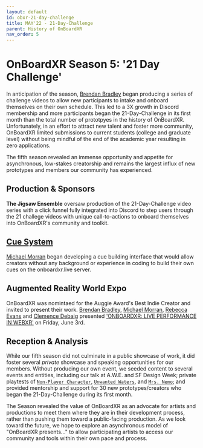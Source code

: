 ```yaml
---
layout: default
id: obxr-21-day-challenge
title: MAY'22 - 21-Day-Challenge
parent: History of OnBoardXR
nav_order: 5
---
```


# OnBoardXR Season 5: '21 Day Challenge'
In anticipation of the season, [Brendan Bradley](./future-stages.md) began producing a series of challenge videos to allow new participants to intake and onboard themselves on their own schedule. This led to a 3X growth in Discord membership and more participants began the 21-Day-Challenge in its first month than the total number of prototpyes in the history of OnBoardXR. Unfortunately, in an effort to attract new talent and foster more community, OnBoardXR limited submissions to current students (college and graduate level) without being mindful of the end of the academic year resulting in zero applications. 

The fifth season revealed an immense opportunity and appetite for asynchronous, low-stakes creatorship and remains the largest influx of new prototypes and members our community has experienced. 

## Production & Sponsors
**The Jigsaw Ensemble** oversaw production of the 21-Day-Challenge video series with a click funnel fully integrated into Discord to step users through the 21 challege videos with unique call-to-actions to onboard themselves into OnBoardXR's community and toolkit. 

## [Cue System](./glossary-cue-system.md)
[Michael Morran](./michael-morran) began developing a cue building interface that would allow creators without any background or experience in coding to build their own cues on the onboardxr.live server. 

## Augmented Reality World Expo
OnBoardXR was nomintaed for the Auggie Award's Best Indie Creator and invited to present their work. [Brendan Bradley](./non-player-character.md), [Michael Morran](./michael-morran.md), [Rebecca Evans](./rebecca-evans.md) and [Clemence Debaig](./unwired-dance.md) presented ['ONBOARDXR: LIVE PERFORMANCE IN WEBXR'](https://www.awexr.com/usa-2022/agenda/2637-onboardxr-live-performance-in-webxr) on Friday, June 3rd.  

## Reception & Analysis
While our fifth season did not culminate in a public showcase of work, it did foster several *private* showcase and speaking opportunities for our members. Without producing our own event, we seeded content to several events and entities, including our talk at A.W.E. and SF Design Week; private playtests of [`Non-Player Character`](./non-player-character.md), [`Unwanted Waters`](./unwired-dance.md), and [`Mrs. Nemo`](./mrs-nemo.md); and provided mentorship and support for 30 new prototypes/creators who began the 21-Day-Challenge during its first month. 

The Season revealed the value of OnBoardXR as an advocate for artists and productions to meet them where they are in their development process, rather than pushing them toward a public-facing production. As we look toward the future, we hope to explore an asynchronous model of "OnBoardXR presents..." to allow participating artists to access our community and tools within their own pace and process. 

